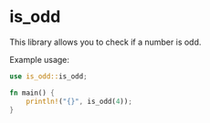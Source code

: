 # is_odd

This library allows you to check if a number is odd.

Example usage:

```rust
use is_odd::is_odd;

fn main() {
    println!("{}", is_odd(4));
}
```
